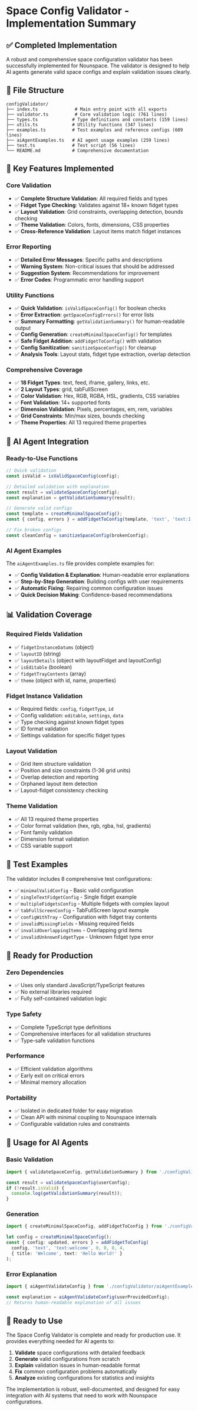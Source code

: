 # Space Config Validator - Implementation Summary

## ✅ Completed Implementation

A robust and comprehensive space configuration validator has been successfully implemented for Nounspace. The validator is designed to help AI agents generate valid space configs and explain validation issues clearly.

## 📁 File Structure

```
configValidator/
├── index.ts              # Main entry point with all exports
├── validator.ts          # Core validation logic (761 lines)
├── types.ts             # Type definitions and constants (159 lines)
├── utils.ts             # Utility functions (347 lines)
├── examples.ts          # Test examples and reference configs (609 lines)
├── aiAgentExamples.ts   # AI agent usage examples (259 lines)
├── test.ts              # Test script (56 lines)
└── README.md            # Comprehensive documentation
```

## 🎯 Key Features Implemented

### Core Validation
- ✅ **Complete Structure Validation**: All required fields and types
- ✅ **Fidget Type Checking**: Validates against 18+ known fidget types
- ✅ **Layout Validation**: Grid constraints, overlapping detection, bounds checking
- ✅ **Theme Validation**: Colors, fonts, dimensions, CSS properties
- ✅ **Cross-Reference Validation**: Layout items match fidget instances

### Error Reporting
- ✅ **Detailed Error Messages**: Specific paths and descriptions
- ✅ **Warning System**: Non-critical issues that should be addressed
- ✅ **Suggestion System**: Recommendations for improvement
- ✅ **Error Codes**: Programmatic error handling support

### Utility Functions
- ✅ **Quick Validation**: `isValidSpaceConfig()` for boolean checks
- ✅ **Error Extraction**: `getSpaceConfigErrors()` for error lists
- ✅ **Summary Formatting**: `getValidationSummary()` for human-readable output
- ✅ **Config Generation**: `createMinimalSpaceConfig()` for templates
- ✅ **Safe Fidget Addition**: `addFidgetToConfig()` with validation
- ✅ **Config Sanitization**: `sanitizeSpaceConfig()` for cleanup
- ✅ **Analysis Tools**: Layout stats, fidget type extraction, overlap detection

### Comprehensive Coverage
- ✅ **18 Fidget Types**: text, feed, iframe, gallery, links, etc.
- ✅ **2 Layout Types**: grid, tabFullScreen
- ✅ **Color Validation**: Hex, RGB, RGBA, HSL, gradients, CSS variables
- ✅ **Font Validation**: 14+ supported fonts
- ✅ **Dimension Validation**: Pixels, percentages, em, rem, variables
- ✅ **Grid Constraints**: Min/max sizes, bounds checking
- ✅ **Theme Properties**: All 13 required theme properties

## 🤖 AI Agent Integration

### Ready-to-Use Functions
```typescript
// Quick validation
const isValid = isValidSpaceConfig(config);

// Detailed validation with explanation
const result = validateSpaceConfig(config);
const explanation = getValidationSummary(result);

// Generate valid configs
const template = createMinimalSpaceConfig();
const { config, errors } = addFidgetToConfig(template, 'text', 'text:1', 0, 0, 6, 3, settings);

// Fix broken configs
const cleanConfig = sanitizeSpaceConfig(brokenConfig);
```

### AI Agent Examples
The `aiAgentExamples.ts` file provides complete examples for:
- ✅ **Config Validation & Explanation**: Human-readable error explanations
- ✅ **Step-by-Step Generation**: Building configs with user requirements
- ✅ **Automatic Fixing**: Repairing common configuration issues
- ✅ **Quick Decision Making**: Confidence-based recommendations

## 📊 Validation Coverage

### Required Fields Validation
- ✅ `fidgetInstanceDatums` (object)
- ✅ `layoutID` (string)
- ✅ `layoutDetails` (object with layoutFidget and layoutConfig)
- ✅ `isEditable` (boolean)
- ✅ `fidgetTrayContents` (array)
- ✅ `theme` (object with id, name, properties)

### Fidget Instance Validation
- ✅ Required fields: `config`, `fidgetType`, `id`
- ✅ Config validation: `editable`, `settings`, `data`
- ✅ Type checking against known fidget types
- ✅ ID format validation
- ✅ Settings validation for specific fidget types

### Layout Validation
- ✅ Grid item structure validation
- ✅ Position and size constraints (1-36 grid units)
- ✅ Overlap detection and reporting
- ✅ Orphaned layout item detection
- ✅ Layout-fidget consistency checking

### Theme Validation
- ✅ All 13 required theme properties
- ✅ Color format validation (hex, rgb, rgba, hsl, gradients)
- ✅ Font family validation
- ✅ Dimension format validation
- ✅ CSS variable support

## 🧪 Test Examples

The validator includes 8 comprehensive test configurations:
- ✅ `minimalValidConfig` - Basic valid configuration
- ✅ `singleTextFidgetConfig` - Single fidget example
- ✅ `multipleFidgetsConfig` - Multiple fidgets with complex layout
- ✅ `tabFullScreenConfig` - TabFullScreen layout example
- ✅ `configWithTray` - Configuration with fidget tray contents
- ✅ `invalidMissingFields` - Missing required fields
- ✅ `invalidOverlappingItems` - Overlapping grid items
- ✅ `invalidUnknownFidgetType` - Unknown fidget type error

## 🚀 Ready for Production

### Zero Dependencies
- ✅ Uses only standard JavaScript/TypeScript features
- ✅ No external libraries required
- ✅ Fully self-contained validation logic

### Type Safety
- ✅ Complete TypeScript type definitions
- ✅ Comprehensive interfaces for all validation structures
- ✅ Type-safe validation functions

### Performance
- ✅ Efficient validation algorithms
- ✅ Early exit on critical errors
- ✅ Minimal memory allocation

### Portability
- ✅ Isolated in dedicated folder for easy migration
- ✅ Clean API with minimal coupling to Nounspace internals
- ✅ Configurable validation rules and constraints

## 📝 Usage for AI Agents

### Basic Validation
```typescript
import { validateSpaceConfig, getValidationSummary } from './configValidator';

const result = validateSpaceConfig(userConfig);
if (!result.isValid) {
  console.log(getValidationSummary(result));
}
```

### Generation
```typescript
import { createMinimalSpaceConfig, addFidgetToConfig } from './configValidator';

let config = createMinimalSpaceConfig();
const { config: updated, errors } = addFidgetToConfig(
  config, 'text', 'text:welcome', 0, 0, 8, 4,
  { title: 'Welcome', text: 'Hello World!' }
);
```

### Error Explanation
```typescript
import { aiAgentValidateConfig } from './configValidator/aiAgentExamples';

const explanation = aiAgentValidateConfig(userProvidedConfig);
// Returns human-readable explanation of all issues
```

## 🎉 Ready to Use

The Space Config Validator is complete and ready for production use. It provides everything needed for AI agents to:

1. **Validate** space configurations with detailed feedback
2. **Generate** valid configurations from scratch
3. **Explain** validation issues in human-readable format
4. **Fix** common configuration problems automatically
5. **Analyze** existing configurations for statistics and insights

The implementation is robust, well-documented, and designed for easy integration with AI systems that need to work with Nounspace configurations.
